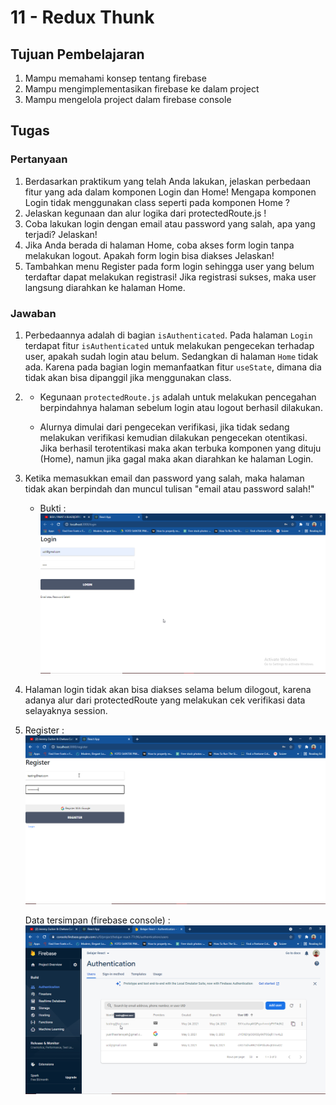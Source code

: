 # 11 - Redux Thunk

## Tujuan Pembelajaran

1. Mampu memahami konsep tentang firebase
2. Mampu mengimplementasikan firebase ke dalam project
3. Mampu mengelola project dalam firebase console

## Tugas

### Pertanyaan
1. Berdasarkan praktikum yang telah Anda lakukan, jelaskan perbedaan fitur yang ada dalam komponen Login dan Home! Mengapa komponen Login tidak menggunakan class seperti pada komponen Home ?
2. Jelaskan kegunaan dan alur logika dari protectedRoute.js !
3. Coba lakukan login dengan email atau password yang salah, apa yang terjadi? Jelaskan!
4. Jika Anda berada di halaman Home, coba akses form login tanpa melakukan logout. Apakah form login bisa diakses Jelaskan!
5. Tambahkan menu Register pada form login sehingga user yang belum terdaftar dapat melakukan registrasi! Jika registrasi sukses, maka user langsung diarahkan ke halaman Home.

### Jawaban
1. Perbedaannya adalah di bagian `isAuthenticated`. Pada halaman `Login` terdapat fitur `isAuthenticated` untuk melakukan pengecekan terhadap user, apakah sudah login atau belum. Sedangkan di halaman `Home` tidak ada. Karena pada bagian login memanfaatkan fitur `useState`, dimana dia tidak akan bisa dipanggil jika menggunakan class.
2. 
    -  Kegunaan `protectedRoute.js` adalah untuk melakukan pencegahan berpindahnya halaman sebelum login atau logout berhasil dilakukan. 

    - Alurnya dimulai dari pengecekan verifikasi, jika tidak sedang melakukan verifikasi kemudian dilakukan pengecekan otentikasi. Jika berhasil terotentikasi maka akan terbuka komponen yang dituju (Home), namun jika gagal maka akan diarahkan ke halaman Login.
3. Ketika memasukkan email dan password yang salah, maka halaman tidak akan berpindah dan muncul tulisan "email atau password salah!"
    - Bukti :
    ![Email Password Salah](img/email-password-salah.png)
4. Halaman login tidak akan bisa diakses selama belum dilogout, karena adanya alur dari protectedRoute yang melakukan cek verifikasi data selayaknya session.
5. 
    Register :
    ![Register](img/register.png)


    Data tersimpan (firebase console) :
    ![firebase-authentication-register](img/firebase-authentication-register.png)